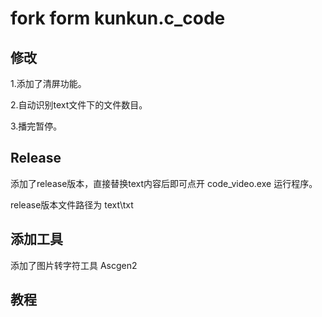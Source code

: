 # fork form kunkun.c_code

## 修改

1.添加了清屏功能。

2.自动识别text文件下的文件数目。

3.播完暂停。

## Release

添加了release版本，直接替换text内容后即可点开 code_video.exe 运行程序。

release版本文件路径为  text\\txt

## 添加工具

添加了图片转字符工具  Ascgen2

 ## 教程

